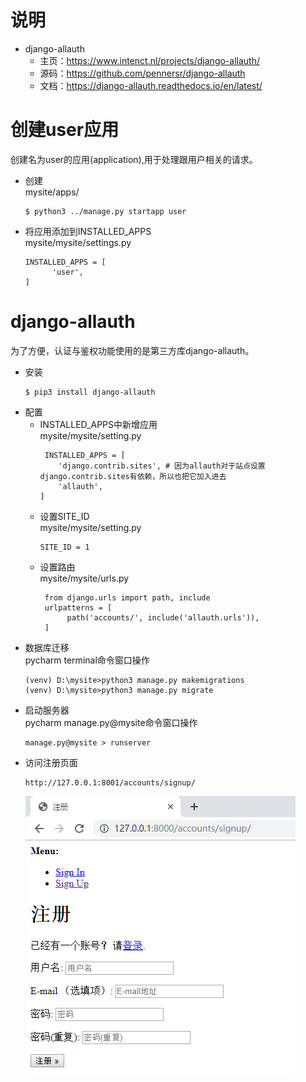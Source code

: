# 说明
  - django-allauth
    - 主页：https://www.intenct.nl/projects/django-allauth/
    - 源码：https://github.com/pennersr/django-allauth
    - 文档：https://django-allauth.readthedocs.io/en/latest/
# 创建user应用
创建名为user的应用(application),用于处理跟用户相关的请求。
 - 创建
    <br/>mysite/apps/
    ```   
    $ python3 ../manage.py startapp user
    ```
 - 将应用添加到INSTALLED_APPS
    <br/>mysite/mysite/settings.py
    ```   
    INSTALLED_APPS = [
          'user',
    ]
    ```
   
# django-allauth
  为了方便，认证与鉴权功能使用的是第三方库django-allauth。
  - 安装
      ``` 
      $ pip3 install django-allauth
      ```
  - 配置
    - INSTALLED_APPS中新增应用
        <br/>mysite/mysite/setting.py
        ``` 
         INSTALLED_APPS = [
            'django.contrib.sites', # 因为allauth对于站点设置django.contrib.sites有依赖，所以也把它加入进去
            'allauth',
        ]
        ```
    - 设置SITE_ID
      <br/>mysite/mysite/setting.py
      ``` 
      SITE_ID = 1
      ```
    - 设置路由
       <br/>mysite/mysite/urls.py
      ``` 
       from django.urls import path, include
       urlpatterns = [
            path('accounts/', include('allauth.urls')),
       ]
      ```
  - 数据库迁移
    <br/>pycharm terminal命令窗口操作
    ``` 
    (venv) D:\mysite>python3 manage.py makemigrations
    (venv) D:\mysite>python3 manage.py migrate
    ```
  - 启动服务器
    <br/>pycharm manage.py@mysite命令窗口操作
    ``` 
    manage.py@mysite > runserver
    ```
  - 访问注册页面
    ``` 
    http://127.0.0.1:8001/accounts/signup/
    ```
    ![](./images/04_01_注册界面.png)